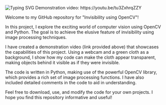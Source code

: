 <a>
    <img src="https://readme-typing-svg.demolab.com?font=Georgia&size=50&duration=2000&pause=500&multiline=true&width=1500&height=80&lines=Invisibility+using+opencv" alt="Typing SVG" />
</a>
Demonstration video: https://youtu.be/tu3ZxhrqZZY

Welcome to my GitHub repository for "Invisibility using OpenCV"!

In this project, I explore the exciting world of computer vision using OpenCV and Python. The goal is to achieve the elusive feature of invisibility using image processing techniques.

I have created a demonstration video (link provided above) that showcases the capabilities of this project. Using a webcam and a green cloth as a background, I show how my code can make the cloth appear transparent, making objects behind it visible as if they were invisible.

The code is written in Python, making use of the powerful OpenCV library, which provides a rich set of image processing functions. I have also included detailed comments in the code to aid in understanding.

Feel free to download, use, and modify the code for your own projects. I hope you find this repository informative and useful!

